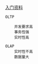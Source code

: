 






[入门资料](http://www.yiibai.com/mysql/)
    
    OLTP
    
        并发要求高
        事务性强
        实时性高
    
    OLAP
        实时性不高
        数据量大
        


